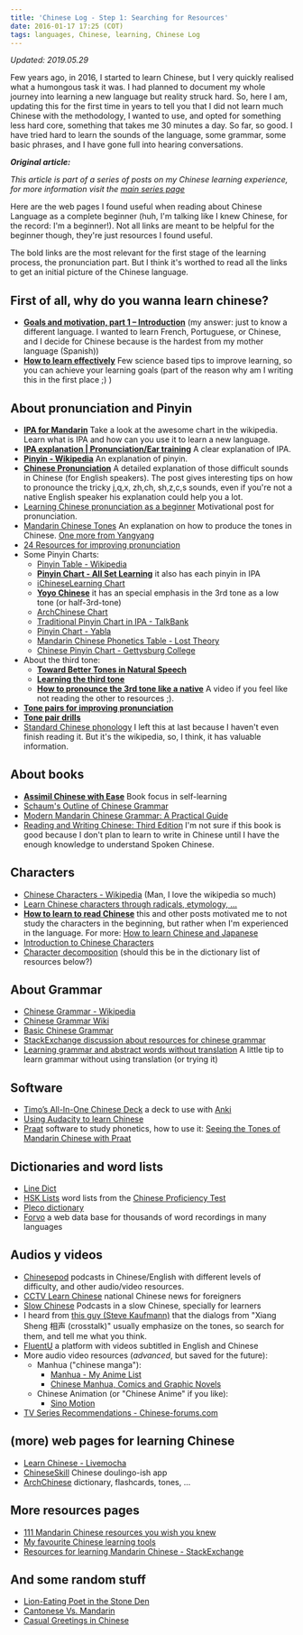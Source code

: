 ```yaml
---
title: 'Chinese Log - Step 1: Searching for Resources'
date: 2016-01-17 17:25 (COT)
tags: languages, Chinese, learning, Chinese Log
---
```


_Updated: 2019.05.29_

Few years ago, in 2016, I started to learn Chinese, but I very quickly realised what a
humongous task it was. I had planned to document my whole journey into learning a new
language but reality struck hard. So, here I am, updating this for the first time in years
to tell you that I did not learn much Chinese with the methodology, I wanted to use, and
opted for something less hard core, something that takes me 30 minutes a day. So far, so
good. I have tried hard to learn the sounds of the language, some grammar, some basic
phrases, and I have gone full into hearing conversations.

**_Original article:_**

_This article is part of a series of posts on my Chinese learning experience, for more
information visit the [main series page](/blog/posts/2016/01/en/my-chinese-learning-log/)_

Here are the web pages I found useful when reading about Chinese Language as a complete
beginner (huh, I'm talking like I knew Chinese, for the record: I'm a beginner!). Not all
links are meant to be helpful for the beginner though, they're just resources I found
useful.

The bold links are the most relevant for the first stage of the learning process, the
pronunciation part. But I think it's worthed to read all the links to get an initial
picture of the Chinese language.

First of all, why do you wanna learn chinese?
----------------------------------------------

- **[Goals and motivation, part 1 – Introduction](http://www.hackingchinese.com/goals-and-motivation-part-1-introduction/)**
  (my answer: just to know a different language. I wanted to learn French, Portuguese, or
  Chinese, and I decide for Chinese because is the hardest from my mother language
  (Spanish))
- **[How to learn effectively](http://www.sciencealert.com/here-are-4-key-strategies-for-remembering-everything-you-learn)**
  Few science based tips to improve learning, so you can achieve your learning goals (part
  of the reason why am I writing this in the first place ;) )

About pronunciation and Pinyin
-------------------------------

- **[IPA for Mandarin](https://en.wikipedia.org/wiki/Help:IPA_for_Mandarin)** Take a look
  at the awesome chart in the wikipedia. Learn what is IPA and how can you use it to learn
  a new language.
- **[IPA explanation | Pronunciation/Ear training](https://fluent-forever.com/chapter3/)**
  A clear explanation of IPA.
- **[Pinyin - Wikipedia](https://en.wikipedia.org/wiki/Pinyin)** An explanation of pinyin.
- **[Chinese Pronunciation](http://www.sinosplice.com/learn-chinese/pronunciation-of-mandarin-chinese)**
  A detailed explanation of those difficult sounds in Chinese (for English speakers). The
  post gives interesting tips on how to pronounce the tricky j,q,x, zh,ch, sh,z,c,s
  sounds, even if you're not a native English speaker his explanation could help you a
  lot.
- [Learning Chinese pronunciation as a beginner](http://www.hackingchinese.com/learning-pronunciation-as-a-beginner/)
  Motivational post for pronunciation.
- [Mandarin Chinese Tones](https://www.youtube.com/watch?v=UuX9F5emdk0)
  An explanation on how to produce the tones in Chinese.
  [One more from Yangyang](https://www.youtube.com/watch?v=3wV8B4bx1lM)
- [24 Resources for improving pronunciation](http://www.hackingchinese.com/24-great-resources-for-improving-your-mandarin-pronunciation/)
- Some Pinyin Charts:
  - [Pinyin Table - Wikipedia](https://en.wikipedia.org/wiki/Pinyin_table)
  - **[Pinyin Chart - All Set Learning](http://resources.allsetlearning.com/chinese/pronunciation/Pinyin_chart)**
    it also has each pinyin in IPA
  - [iChineseLearning Chart](http://www.ichineselearning.com/learn/pinyin-chart.html)
  - **[Yoyo Chinese](http://www.yoyochinese.com/chinese-learning-tools/Mandarin-Chinese-pronunciation-lesson/pinyin-chart-table)**
    it has an special emphasis in the 3rd tone as a low tone (or half-3rd-tone)
  - [ArchChinese Chart](http://www.archchinese.com/chinese_pinyin.html)
  - [Traditional Pinyin Chart in IPA - TalkBank](http://talkbank.org/pinyin/Trad_chart_IPA.php)
  - [Pinyin Chart - Yabla](https://chinese.yabla.com/chinese-pinyin-chart.php)
  - [Mandarin Chinese Phonetics Table - Lost Theory](http://lost-theory.org/chinese/phonetics/)
  - [Chinese Pinyin Chart - Gettysburg College](http://public.gettysburg.edu/~jli/PinYinChart/ChinesePinYinChartM.html)
- About the third tone:
  - **[Toward Better Tones in Natural Speech](http://www.sinosplice.com/life/archives/2008/12/10/toward-better-tones-in-natural-speech)**
  - **[Learning the third tone](http://www.hackingchinese.com/learning-the-third-tone/)**
  - **[How to pronounce the 3rd tone like a native](https://www.youtube.com/watch?v=aAqayUpWr_o)**
  A video if you feel like not reading the other to resources ;).
- **[Tone pairs for improving
  pronunciation](http://www.hackingchinese.com/focusing-on-tone-pairs-to-improve-your-mandarin-pronunciation/)**
- **[Tone pair drills](http://www.sinosplice.com/learn-chinese/tone-pair-drills)**
- [Standard Chinese phonology](https://en.wikipedia.org/wiki/Standard_Chinese_phonology)
  I left this at last because I haven't even finish reading it. But it's the wikipedia,
  so, I think, it has valuable information.

About books
-----------

- **[Assimil Chinese with Ease](http://www.amazon.com/Assimil-Language-Courses-Chinese-compact/dp/0320006158)**
  Book focus in self-learning
- [Schaum's Outline of Chinese Grammar](http://www.amazon.com/Schaums-Outline-Chinese-Grammar-Claudia/dp/0071377646)
- [Modern Mandarin Chinese Grammar: A Practical Guide](http://www.amazon.com/Modern-Mandarin-Chinese-Grammar-Practical/dp/0415827140?tag=duckduckgo-ffab-20)
- [Reading and Writing Chinese: Third Edition](http://www.amazon.com/Reading-Writing-Chinese-Characters-Compounds/dp/080484299X)
  I'm not sure if this book is good because I don't plan to learn to write in Chinese
  until I have the enough knowledge to understand Spoken Chinese.

Characters
----------

- [Chinese Characters - Wikipedia](https://en.wikipedia.org/wiki/Chinese_characters)
  (Man, I love the wikipedia so much)
- [Learn Chinese characters through radicals, etymology, ...](http://www.learnchineseok.com/2012/05/write-chinese-radicals-symbol-letters.html)
- **[How to learn to read Chinese](http://languagelog.ldc.upenn.edu/nll/?p=189)**
  this and other posts motivated me to not study the characters in the beginning, but
  rather when I'm experienced in the language. For more:
  [How to learn Chinese and Japanese](http://languagelog.ldc.upenn.edu/nll/?p=10554)
- [Introduction to Chinese Characters](https://web.archive.org/web/20150618081452/http://www.zein.se/patrick/chinen9p.html)
- [Character decomposition](http://www.hanzicraft.com/)
  (should this be in the dictionary list of resources below?)

About Grammar
-------------

- [Chinese Grammar - Wikipedia](https://en.wikipedia.org/wiki/Chinese_grammar)
- [Chinese Grammar Wiki](http://resources.allsetlearning.com/chinese/grammar)
- [Basic Chinese Grammar](http://www.rci.rutgers.edu/~rsimmon/chingram/)
- [StackExchange discussion about resources for chinese grammar](http://chinese.stackexchange.com/questions/16246/descriptive-generative-grammar-of-mandarin)
- [Learning grammar and abstract words without translation](https://fluent-forever.com/learning-grammar-without-translation/)
  A little tip to learn grammar without using translation (or trying it)

Software
--------

- [Timo’s All-In-One Chinese Deck](https://ankiweb.net/shared/info/235147699)
  a deck to use with [Anki](http://ankisrs.net/)
- [Using Audacity to learn Chinese](http://www.hackingchinese.com/using-audacity-to-learn-chinese-speaking-and-listening/)
- [Praat](http://www.fon.hum.uva.nl/praat/) software to study phonetics, how to use it:
  [Seeing the Tones of Mandarin Chinese with Praat](http://www.sinosplice.com/life/archives/2008/01/21/seeing-the-tones-of-mandarin-chinese-with-praat)

Dictionaries and word lists
---------------------------

- [Line Dict](http://ce.linedict.com/dict.html#/cnen/home)
- [HSK Lists](http://www.hskhsk.com/word-lists.html) word lists from the
  [Chinese Proficiency Test](https://en.wikipedia.org/wiki/Hanyu_Shuiping_Kaoshi)
- [Pleco dictionary](http://www.pleco.com/)
- [Forvo](http://forvo.com/languages/zh/) a web data base for thousands of word recordings
  in many languages

Audios y videos
---------------

- [Chinesepod](https://chinesepod.com/) podcasts in Chinese/English with different levels
  of difficulty, and other audio/video resources.
- [CCTV Learn Chinese](http://english.cntv.cn/learnchinese/)
  national Chinese news for foreigners
- [Slow Chinese](http://www.slow-chinese.com/)
  Podcasts in a slow Chinese, specially for learners
- I heard from [this guy (Steve Kaufmann)](https://www.youtube.com/watch?v=GjYXMFVOTmk)
  that the dialogs from "Xiang Sheng 相声 (crosstalk)" usually emphasize on the tones, so
  search for them, and tell me what you think.
- [FluentU](http://www.fluentu.com/) a platform with videos subtitled in English and Chinese
- More audio video resources (_advanced_, but saved for the future):
  - Manhua ("chinese manga"):
    - [Manhua - My Anime List](http://myanimelist.net/topmanga.php?type=manhua)
    - [Chinese Manhua, Comics and Graphic Novels](http://manga.about.com/od/recommendedreading/tp/ChineseManhua.htm)
  - Chinese Animation (or "Chinese Anime" if you like):
    - [Sino Motion](http://sinomotion.tumblr.com)
- [TV Series Recommendations - Chinese-forums.com](http://www.chinese-forums.com/index.php?/topic/24097-tv-series-recommendations-and-index-thread/)

(more) web pages for learning Chinese
-------------------------------------

- [Learn Chinese - Livemocha](http://livemocha.com/pages/languages/learn-mandarin-chinese/)
- [ChineseSkill](http://www.chinese-skill.com/cs.html) Chinese doulingo-ish app
- [ArchChinese](http://www.archchinese.com/) dictionary, flashcards, tones, ...

More resources pages
--------------------

- [111 Mandarin Chinese resources you wish you knew](http://www.iwillteachyoualanguage.com/resources/mandarin-chinese-resources/)
- [My favourite Chinese learning tools](https://eastasiastudent.net/china/mandarin/chinese-learning-tools/)
- [Resources for learning Mandarin Chinese - StackExchange](https://chinese.stackexchange.com/questions/1120/resources-for-learning-mandarin-chinese)

And some random stuff
---------------------

- [Lion-Eating Poet in the Stone Den](https://en.wikipedia.org/wiki/Lion-Eating_Poet_in_the_Stone_Den)
- [Cantonese Vs. Mandarin](https://www.youtube.com/watch?v=e73btaVo868)
- [Casual Greetings in Chinese](http://popupchinese.com/lessons/absolute-beginners/casual-greetings-in-chinese)

[//]: # ( vim:set ts=2 sw=2 tw=90 et : cc=92: )
